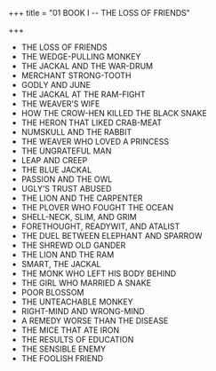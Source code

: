 +++
title = "01 BOOK I -- THE LOSS OF FRIENDS"

+++
- THE LOSS OF FRIENDS
- THE WEDGE-PULLING MONKEY
- THE JACKAL AND THE WAR-DRUM
- MERCHANT STRONG-TOOTH
- GODLY AND JUNE
- THE JACKAL AT THE RAM-FIGHT
- THE WEAVER’S WIFE
- HOW THE CROW-HEN KILLED THE BLACK SNAKE
- THE HERON THAT LIKED CRAB-MEAT
- NUMSKULL AND THE RABBIT
- THE WEAVER WHO LOVED A PRINCESS
- THE UNGRATEFUL MAN
- LEAP AND CREEP
- THE BLUE JACKAL
- PASSION AND THE OWL
- UGLY’S TRUST ABUSED
- THE LION AND THE CARPENTER
- THE PLOVER WHO FOUGHT THE OCEAN
- SHELL-NECK, SLIM, AND GRIM
- FORETHOUGHT, READYWIT, AND ATALIST
- THE DUEL BETWEEN ELEPHANT AND SPARROW
- THE SHREWD OLD GANDER
- THE LION AND THE RAM
- SMART, THE JACKAL
- THE MONK WHO LEFT HIS BODY BEHIND
- THE GIRL WHO MARRIED A SNAKE
- POOR BLOSSOM
- THE UNTEACHABLE MONKEY
- RIGHT-MIND AND WRONG-MIND
- A REMEDY WORSE THAN THE DISEASE
- THE MICE THAT ATE IRON
- THE RESULTS OF EDUCATION
- THE SENSIBLE ENEMY
- THE FOOLISH FRIEND
